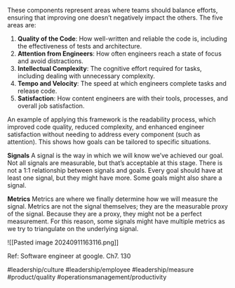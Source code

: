 These components represent areas where teams should balance efforts, ensuring that improving one doesn’t negatively impact the others. The five areas are:

1. **Quality of the Code**: How well-written and reliable the code is, including the effectiveness of tests and architecture.
2. **Attention from Engineers**: How often engineers reach a state of focus and avoid distractions.
3. **Intellectual Complexity**: The cognitive effort required for tasks, including dealing with unnecessary complexity.
4. **Tempo and Velocity**: The speed at which engineers complete tasks and release code.
5. **Satisfaction**: How content engineers are with their tools, processes, and overall job satisfaction.

An example of applying this framework is the readability process, which improved code quality, reduced complexity, and enhanced engineer satisfaction without needing to address every component (such as attention). This shows how goals can be tailored to specific situations.

**Signals** 
A signal is the way in which we will know we’ve achieved our goal. Not all signals are
measurable, but that’s acceptable at this stage. There is not a 1:1 relationship between
signals and goals. Every goal should have at least one signal, but they might have
more. Some goals might also share a signal.

**Metrics**
Metrics are where we finally determine how we will measure the signal. Metrics are
not the signal themselves; they are the measurable proxy of the signal. Because they
are a proxy, they might not be a perfect measurement. For this reason, some signals
might have multiple metrics as we try to triangulate on the underlying signal.

![[Pasted image 20240911163116.png]]

Ref: Software engineer at google. Ch7. 130

#leadership/culture #leadership/employee #leadership/measure #product/quality #operationsmanagement/productivity 